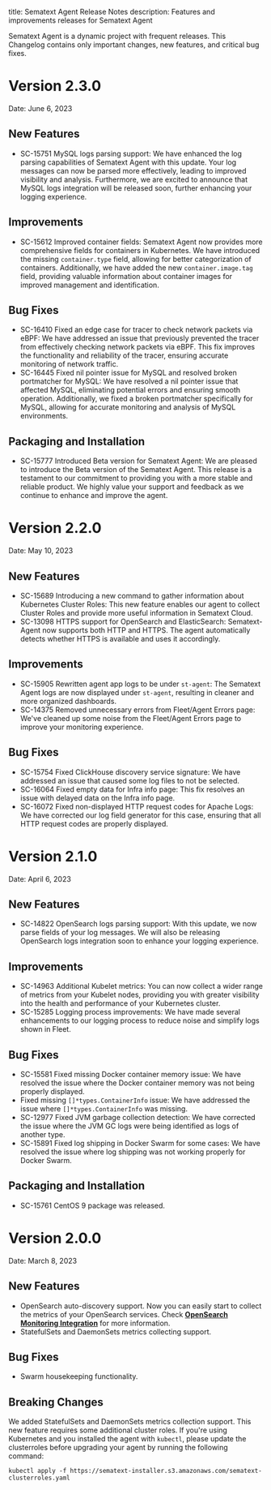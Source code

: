 title: Sematext Agent Release Notes
description: Features and improvements releases for Sematext Agent

Sematext Agent is a dynamic project with frequent releases. This Changelog contains only important changes, new features, and critical bug fixes.

<!-- Template:

Date: MM D, YYYY

# Version X.X.X

## New Features

NULL

## Improvements

NULL

## Bug Fixes

NULL

## Breaking Changes

NULL

## Deprecation Notice

NULL

## Packaging and Installation

NULL

-->

# Version 2.3.0

Date: June 6, 2023

## New Features

- SC-15751 MySQL logs parsing support: We have enhanced the log parsing capabilities of Sematext Agent with this update. Your log messages can now be parsed more effectively, leading to improved visibility and analysis. Furthermore, we are excited to announce that MySQL logs integration will be released soon, further enhancing your logging experience.

## Improvements

- SC-15612 Improved container fields: Sematext Agent now provides more comprehensive fields for containers in Kubernetes. We have introduced the missing `container.type` field, allowing for better categorization of containers. Additionally, we have added the new `container.image.tag` field, providing valuable information about container images for improved management and identification.

## Bug Fixes

- SC-16410 Fixed an edge case for tracer to check network packets via eBPF: We have addressed an issue that previously prevented the tracer from effectively checking network packets via eBPF. This fix improves the functionality and reliability of the tracer, ensuring accurate monitoring of network traffic.
- SC-16445 Fixed nil pointer issue for MySQL and resolved broken portmatcher for MySQL: We have resolved a nil pointer issue that affected MySQL, eliminating potential errors and ensuring smooth operation. Additionally, we fixed a broken portmatcher specifically for MySQL, allowing for accurate monitoring and analysis of MySQL environments.

## Packaging and Installation

- SC-15777 Introduced Beta version for Sematext Agent: We are pleased to introduce the Beta version of the Sematext Agent. This release is a testament to our commitment to providing you with a more stable and reliable product. We highly value your support and feedback as we continue to enhance and improve the agent.

# Version 2.2.0

Date: May 10, 2023

## New Features

- SC-15689 Introducing a new command to gather information about Kubernetes Cluster Roles: This new feature enables our agent to collect Cluster Roles and provide more useful information in Sematext Cloud.
- SC-13098 HTTPS support for OpenSearch and ElasticSearch: Sematext-Agent now supports both HTTP and HTTPS. The agent automatically detects whether HTTPS is available and uses it accordingly.

## Improvements

- SC-15905 Rewritten agent app logs to be under `st-agent`: The Sematext Agent logs are now displayed under `st-agent`, resulting in cleaner and more organized dashboards.
- SC-14375 Removed unnecessary errors from Fleet/Agent Errors page: We've cleaned up some noise from the Fleet/Agent Errors page to improve your monitoring experience.

## Bug Fixes

- SC-15754 Fixed ClickHouse discovery service signature: We have addressed an issue that caused some log files to not be selected.
- SC-16064 Fixed empty data for Infra info page: This fix resolves an issue with delayed data on the Infra info page.
- SC-16072 Fixed non-displayed HTTP request codes for Apache Logs: We have corrected our log field generator for this case, ensuring that all HTTP request codes are properly displayed.

# Version 2.1.0

Date: April 6, 2023

## New Features

- SC-14822 OpenSearch logs parsing support: With this update, we now parse fields of your log messages. We will also be releasing OpenSearch logs integration soon to enhance your logging experience.

## Improvements

- SC-14963 Additional Kubelet metrics: You can now collect a wider range of metrics from your Kubelet nodes, providing you with greater visibility into the health and performance of your Kubernetes cluster.
- SC-15285 Logging process improvements: We have made several enhancements to our logging process to reduce noise and simplify logs shown in Fleet.

## Bug Fixes

- SC-15581 Fixed missing Docker container memory issue: We have resolved the issue where the Docker container memory was not being properly displayed.
- Fixed missing `[]*types.ContainerInfo` issue: We have addressed the issue where `[]*types.ContainerInfo` was missing.
- SC-12977 Fixed JVM garbage collection detection: We have corrected the issue where the JVM GC logs were being identified as logs of another type.
- SC-15891 Fixed log shipping in Docker Swarm for some cases: We have resolved the issue where log shipping was not working properly for Docker Swarm.

## Packaging and Installation

- SC-15761 CentOS 9 package was released.

# Version 2.0.0

Date: March 8, 2023

## New Features

- OpenSearch auto-discovery support. Now you can easily start to collect the metrics of your OpenSearch services. Check [**OpenSearch Monitoring Integration**](https://sematext.com/integrations/opensearch/) for more information.
- StatefulSets and DaemonSets metrics collecting support.

## Bug Fixes

- Swarm housekeeping functionality.

## Breaking Changes

We added StatefulSets and DaemonSets metrics collection support. This new feature requires some additional cluster roles. If you're using Kubernetes and you installed the agent with `kubectl`, please update the clusterroles before upgrading your agent by running the following command:

```
kubectl apply -f https://sematext-installer.s3.amazonaws.com/sematext-clusterroles.yaml
```
